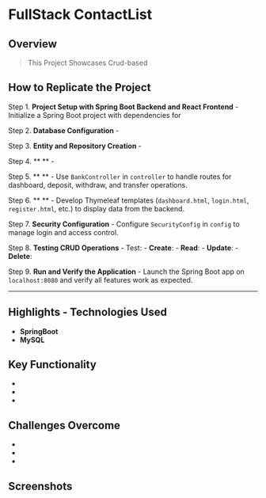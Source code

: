 # FullStack ContactList

## Overview
> This Project Showcases Crud-based  

## How to Replicate the Project

Step 1. **Project Setup with Spring Boot Backend and React Frontend**
    - Initialize a Spring Boot project with dependencies for

Step 2. **Database Configuration**
    - 

Step 3. **Entity and Repository Creation**
    - 

Step 4. ** **
    - 

Step 5. ** **
    - Use `BankController` in `controller` to handle routes for dashboard, deposit, withdraw, and transfer operations.

Step 6. ** **
    - Develop Thymeleaf templates (`dashboard.html`, `login.html`, `register.html`, etc.) to display data from the backend.

Step 7. **Security Configuration**
    - Configure `SecurityConfig` in `config` to manage login and access control.

Step 8. **Testing CRUD Operations**
    - Test:
        - **Create**: 
        - **Read**: 
        - **Update**: 
        - **Delete**: 

Step 9. **Run and Verify the Application**
    - Launch the Spring Boot app on `localhost:8080` and verify all features work as expected.

---

## Highlights - Technologies Used
- **SpringBoot**
- **MySQL**


## Key Functionality
- 
- 
- 

## Challenges Overcome
- 
- 
- 
## Screenshots

